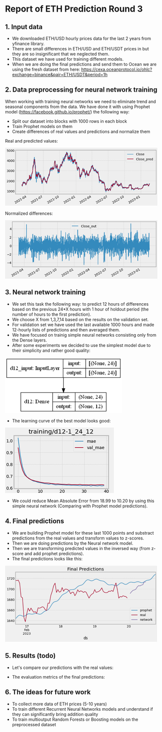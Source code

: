 # Report of ETH Prediction Round 3

## 1. Input data
- We downloaded ETH/USD hourly prices data for the last 2 years from yfinance library.
- There are small differences in ETH/USD and ETH/USDT prices in but they are so insignificant that we neglected them.
- This dataset we have used for training different models.
- When we are doing the final predictions and send them to Ocean we are using the fresh dataset from here: https://cexa.oceanprotocol.io/ohlc?exchange=binance&pair=ETH/USDT&period=1h 


## 2. Data preprocessing for neural network training
When working with training neural networks we need to eliminate trend and seasonal components from the data. We have done it with using Prophet model (https://facebook.github.io/prophet/) the following way:
- Split our dataset into blocks with 1000 rows in each block
- Train Prophet models on them
- Create differences of real values and predictions and normalize them

Real and predicted values:

![Screenshot](pictures/preprocess1.png)

Normalized differences:

![Screenshot](pictures/preprocess2.png)


## 3. Neural network training
- We set this task the following way: to predict 12 hours of differences based on the previous 24*X hours with 1 hour of holdout period (the number of hours to the first prediction). 
- We choose X from 1,3,7,14 based on the results on the validation set.
- For validation set we have used the last available 1000 hours and made 12-hourly lists of predictions and then averaged them.
- We have focused on trainig simple neural networks consisting only from the Dense layers.
- After some experiments we decided to use the simplest model due to their simplicity and rather good quality:

![Screenshot](pictures/network.png)

- The learning curve of the best model looks good:

![Screenshot](pictures/curve.png)

- We could reduce Mean Absolute Error from 18.99 to 10.20 by using this simple neural network (Comparing with Prophet model predictions). 


## 4. Final predictions

- We are building Prophet model for these last 1000 points and substract predictions from the real values and transform values to z-scores.
- Then we are doing predictions by the Neural network model.
- Then we are transforming predicted values in the inversed way (from z-score and add prophet predictions).
- The final predictions looks like this:

![Screenshot](pictures/preds.PNG)


## 5. Results (todo)

- Let's compare our predictions with the real values:


- The evaluation metrics of the final predictions:


## 6. The ideas for future work
- To collect more data of ETH prices (5-10 years)
- To train different Recurrent Neural Networks models and understand if they can significantly bring addition quality
- To train multioutput Random Forests or Boosting models on the preprocessed dataset